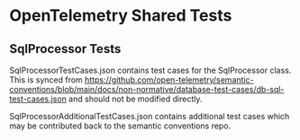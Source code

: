 # OpenTelemetry Shared Tests

## SqlProcessor Tests

SqlProcessorTestCases.json contains test cases for the SqlProcessor class. This is synced from
https://github.com/open-telemetry/semantic-conventions/blob/main/docs/non-normative/database-test-cases/db-sql-test-cases.json
and should not be modified directly.

SqlProcessorAdditionalTestCases.json contains additional test cases which may be contributed back
to the semantic conventions repo.
